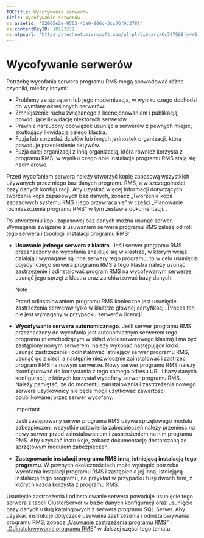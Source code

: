 ```yaml
---
TOCTitle: Wycofywanie serwerów
Title: Wycofywanie serwerów
ms:assetid: '52005e2e-9563-4ba0-906c-3cc76f9c378f'
ms:contentKeyID: 18123272
ms:mtpsurl: 'https://technet.microsoft.com/pl-pl/library/Cc747568(v=WS.10)'
---
```


Wycofywanie serwerów
====================

Potrzebę wycofania serwera programu RMS mogą spowodować różne czynniki, między innymi:

-   Problemy ze sprzętem lub jego modernizacja, w wyniku czego dochodzi do wymiany określonych serwerów.
-   Zmniejszenie ruchu związanego z licencjonowaniem i publikacją, powodujące likwidację niektórych serwerów.
-   Prawnie narzucony obowiązek usunięcia serwerów z pewnych miejsc, skutkujący likwidacją całego klastra.
-   Fuzja lub sprzedaż działów lub innych jednostek organizacji, która powoduje przeniesienie aktywów.
-   Fuzja całej organizacji z inną organizacją, która również korzysta z programu RMS, w wyniku czego obie instalacje programu RMS stają się nadmiarowe.

Przed wycofaniem serwera należy utworzyć kopię zapasową wszystkich używanych przez niego baz danych programu RMS, a w szczególności bazy danych konfiguracji. Aby uzyskać więcej informacji dotyczących tworzenia kopii zapasowych baz danych, zobacz „Tworzenie kopii zapasowych systemu RMS i jego przywracanie” w części „Planowanie rozmieszczenia programu RMS” w tym zestawie dokumentacji. .

Po utworzeniu kopii zapasowej baz danych można usunąć serwer. Wymagania związane z usuwaniem serwera programu RMS zależą od roli tego serwera i topologii instalacji programu RMS:

-   **Usuwanie jednego serwera z klastra**. Jeśli serwer programu RMS przeznaczony do wycofania znajduje się w klastrze, w którym wciąż działają i wymagane są inne serwery tego programu, to w celu usunięcia pojedynczego serwera programu RMS z tego klastra należy usunąć zastrzeżenie i odinstalować program RMS na wycofywanym serwerze, usunąć jego sprzęt z klastra oraz zarchiwizować bazy danych.
    > [!note]  
    > Przed odinstalowaniem programu RMS konieczne jest usunięcie zastrzeżenia serwerów tylko w klastrze głównej certyfikacji. Proces ten nie jest wymagany w przypadku serwerów licencji. 

-   **Wycofywanie serwera autonomicznego**. Jeśli serwer programu RMS przeznaczony do wycofania jest autonomicznym serwerem tego programu (niewchodzącym w skład wieloserwerowego klastra) i ma być zastąpiony nowym serwerem, należy wykonać następujące kroki: usunąć zastrzeżenie i odinstalować istniejący serwer programu RMS, usunąć go z sieci, a następnie niezwłocznie zainstalować i zastrzec program RMS na nowym serwerze. Nowy serwer programu RMS należy skonfigurować do korzystania z tego samego adresu URL i bazy danych konfiguracji, z których korzystał wycofany serwer programu RMS. Należy pamiętać, że do momentu zainstalowania i zastrzeżenia nowego serwera użytkownicy nie będą mogli użytkować zawartości opublikowanej przez serwer wycofany.
    > [!Important]  
    > Jeśli zastępowany serwer programu RMS używa sprzętowego modułu zabezpieczeń, wszystkie ustawienia zabezpieczeń należy przenieść na nowy serwer przed zainstalowaniem i zastrzeżeniem na nim programu RMS. Aby uzyskać instrukcje, zobacz dokumentację dostarczoną ze sprzętowym modułem zabezpieczeń. 

-   **Zastępowanie instalacji programu RMS inną, istniejącą instalacją tego programu**. W pewnych okolicznościach może wystąpić potrzeba wycofania instalacji programu RMS i zastąpienia jej inną, istniejącą instalacją tego programu, na przykład w przypadku fuzji dwóch firm, z których każda korzysta z programu RMS.

Usunięcie zastrzeżenia i odinstalowanie serwera powoduje usunięcie tego serwera z tabeli ClusterServer w bazie danych konfiguracji oraz usunięcie bazy danych usług katalogowych z serwera programu SQL Server. Aby uzyskać instrukcje dotyczące usuwania zastrzeżenia i odinstalowywania programu RMS, zobacz „[Usuwanie zastrzeżenia programu RMS](https://technet.microsoft.com/9fa63daa-5fb9-4afd-8371-b38248619857)” i „[Odinstalowywanie programu RMS](https://technet.microsoft.com/885e3b4f-ea32-466f-9f7f-d8440b0f7c28)” w dalszej części tego tematu.
